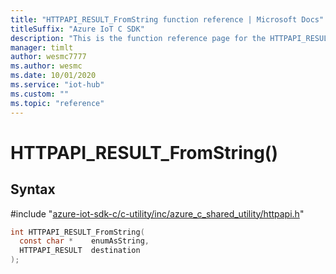 ```yaml
---                             
title: "HTTPAPI_RESULT_FromString function reference | Microsoft Docs" 
titleSuffix: "Azure IoT C SDK"            
description: "This is the function reference page for the HTTPAPI_RESULT_FromString() function in the Azure IoT C SDK. This SDK is used with Azure IoT Hub and Azure IoT Hub Device Provisioning Service"            
manager: timlt                 
author: wesmc7777              
ms.author: wesmc               
ms.date: 10/01/2020                    
ms.service: "iot-hub"             
ms.custom: ""                
ms.topic: "reference"        
---                            
```


# HTTPAPI_RESULT_FromString()

## Syntax

\#include "[azure-iot-sdk-c/c-utility/inc/azure_c_shared_utility/httpapi.h](../httpapi-h.md)"  
```C
int HTTPAPI_RESULT_FromString(
  const char *    enumAsString,
  HTTPAPI_RESULT  destination
);
```

